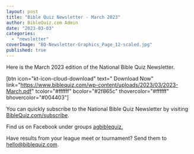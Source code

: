 ```yaml
---
layout: post
title: "Bible Quiz Newsletter - March 2023"
author: BibleQuiz.com Admin
date: "2023-03-03"
categories: 
  - "newsletter"
coverImage: "BQ-Newsletter-Graphics_Page_12-scaled.jpg"
published: true
---
```


Here is the March 2023 edition of the National Bible Quiz Newsletter.

\[btn icon="kt-icon-cloud-download" text=" Download Now" link="https://www.biblequiz.com/wp-content/uploads/2023/03/2023-March.pdf" tcolor="#ffffff" bcolor="#2f865c" thovercolor="#ffffff" bhovercolor="#004403"\]

You can quickly subscribe to the National Bible Quiz Newsletter by visiting [BibleQuiz.com/subscribe](https://www.biblequiz.com/subscribe).

Find us on Facebook under groups [agbiblequiz.](https://www.facebook.com/groups/agbiblequiz)

Have results from your league meet or tournament? Send them to [hello@biblequiz.com](mailto:hello@biblequiz.com).
